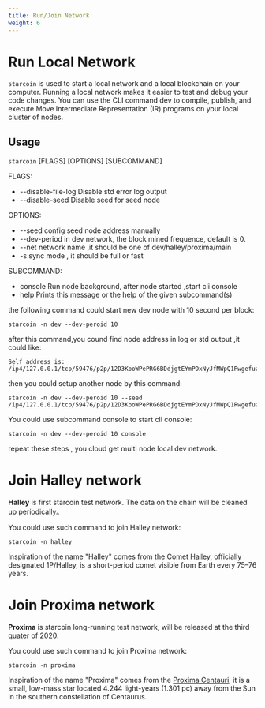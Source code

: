```yaml
---
title: Run/Join Network
weight: 6
---
```


# Run Local Network

`starcoin` is used to start a local network and a local blockchain on your computer. Running a local network makes it easier to test and debug your code changes. You can use the CLI command dev to compile, publish, and execute Move Intermediate Representation (IR) programs on your local cluster of nodes. 

## Usage

`starcoin` [FLAGS] [OPTIONS] [SUBCOMMAND]

FLAGS:
- --disable-file-log Disable std error log output
- --disable-seed Disable seed for seed node


OPTIONS:
- --seed config seed node address manually
- --dev-period in dev network, the block mined frequence, default is 0.
- --net network name ,it should be one of dev/halley/proxima/main
- -s sync mode , it should be full or fast

SUBCOMMAND:
- console Run node background, after node started ,start cli console
- help  Prints this message or the help of the given subcommand(s)


the following command could start new dev node with 10 second per block:

```shell
starcoin -n dev --dev-peroid 10 
```

after this command,you cound find node address in log or std output ,it could like:

```shell
Self address is: /ip4/127.0.0.1/tcp/59476/p2p/12D3KooWPePRG6BDdjgtEYmPDxNyJfMWpQ1Rwgefuz9eqksLfxJb
```

then you could setup another node by this command:

```shell
starcoin -n dev --dev-peroid 10 --seed /ip4/127.0.0.1/tcp/59476/p2p/12D3KooWPePRG6BDdjgtEYmPDxNyJfMWpQ1Rwgefuz9eqksLfxJb

```

You could use subcommand console to start cli console:

```shell
starcoin -n dev --dev-peroid 10 console
```

repeat these steps , you cloud get multi node local dev network.

# Join Halley network

**Halley** is first starcoin test network. The data on the chain will be cleaned up periodically。

You could use such command to join Halley network:

```shell
starcoin -n halley
```

Inspiration of the name "Halley" comes from the [Comet Halley](https://en.wikipedia.org/wiki/Halley%27s_Comet), officially designated 1P/Halley, is a short-period comet visible from Earth every 75–76 years.


# Join Proxima network

**Proxima** is starcoin long-running test network, will be released at the third quater of 2020.

You could use such command to join Proxima network:

```shell
starcoin -n proxima
```

Inspiration of the name "Proxima" comes from the [Proxima Centauri](https://en.wikipedia.org/wiki/Proxima_Centauri), it is a small, low-mass star located 4.244 light-years (1.301 pc) away from the Sun in the southern constellation of Centaurus. 


